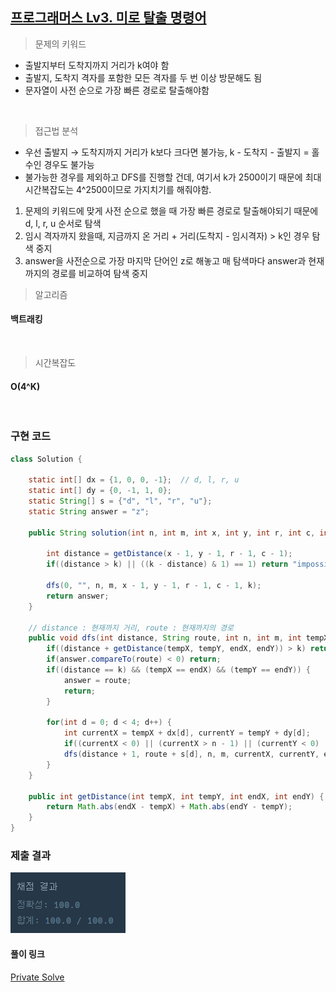 ## [프로그래머스 Lv3. 미로 탈출 명령어](https://school.programmers.co.kr/learn/courses/30/lessons/150365)

> 문제의 키워드

- 출발지부터 도착지까지 거리가 k여야 함
- 출발지, 도착지 격자를 포함한 모든 격자를 두 번 이상 방문해도 됨
- 문자열이 사전 순으로 가장 빠른 경로로 탈출해야함

<br/>


> 접근법 분석
- 우선 출발지 → 도착지까지 거리가 k보다 크다면 불가능, k - 도착지 - 출발지 = 홀수인 경우도 불가능
- 불가능한 경우를 제외하고 DFS를 진행할 건데, 여기서 k가 2500이기 때문에 최대 시간복잡도는 4^2500이므로 가지치기를 해줘야함.
1. 문제의 키워드에 맞게 사전 순으로 했을 때 가장 빠른 경로로 탈출해야되기 때문에 d, l, r, u 순서로 탐색
2. 임시 격자까지 왔을때, 지금까지 온 거리 + 거리(도착지 - 임시격자) > k인 경우 탐색 중지
3. answer을 사전순으로 가장 마지막 단어인 z로 해놓고 매 탐색마다 answer과 현재까지의 경로를 비교하여 탐색 중지

> 알고리즘

#### 백트래킹


<br/>

> 시간복잡도
#### O(4^K)

<br/>

### 구현 코드

```java
class Solution {
    
    static int[] dx = {1, 0, 0, -1};  // d, l, r, u
    static int[] dy = {0, -1, 1, 0};
    static String[] s = {"d", "l", "r", "u"};
    static String answer = "z";
    
    public String solution(int n, int m, int x, int y, int r, int c, int k) {
        
        int distance = getDistance(x - 1, y - 1, r - 1, c - 1);
        if((distance > k) || ((k - distance) & 1) == 1) return "impossible";
        
        dfs(0, "", n, m, x - 1, y - 1, r - 1, c - 1, k);
        return answer;
    }
    
    // distance : 현재까지 거리, route : 현재까지의 경로
    public void dfs(int distance, String route, int n, int m, int tempX, int tempY, int endX, int endY, int k) {        
        if((distance + getDistance(tempX, tempY, endX, endY)) > k) return;
        if(answer.compareTo(route) < 0) return;
        if((distance == k) && (tempX == endX) && (tempY == endY)) {
            answer = route;
            return;
        }
        
        for(int d = 0; d < 4; d++) {
            int currentX = tempX + dx[d], currentY = tempY + dy[d];
            if((currentX < 0) || (currentX > n - 1) || (currentY < 0) || (currentY > m - 1)) continue;
            dfs(distance + 1, route + s[d], n, m, currentX, currentY, endX, endY, k);
        }
    }
    
    public int getDistance(int tempX, int tempY, int endX, int endY) {
        return Math.abs(endX - tempX) + Math.abs(endY - tempY);
    }
}

```

### 제출 결과

![제출결과](./result.png)

#### 풀이 링크

[Private Solve](https://github.com/The-Four-Error-Pickers/Algorithm-Study/tree/main/Private%20Solve/프로그래머스/150365.%20%EB%AF%B8%EB%A1%9C%20%ED%83%88%EC%B6%9C%20%EB%AA%85%EB%A0%B9%EC%96%B4/JunHo/2024-12-30T73239)
